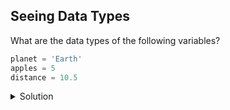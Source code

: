 ## Seeing Data Types

What are the data types of the following variables?

```python
planet = 'Earth'
apples = 5
distance = 10.5
```

<details>
  <summary>
Solution
  </summary>

  <b>Python</b>
<pre>
type(planet)
type(apples)
type(distance)
</pre>

  <b>Output:</b>
  <pre>
<class 'str'>
<class 'int'>
<class 'float'>
</pre>

<details>

